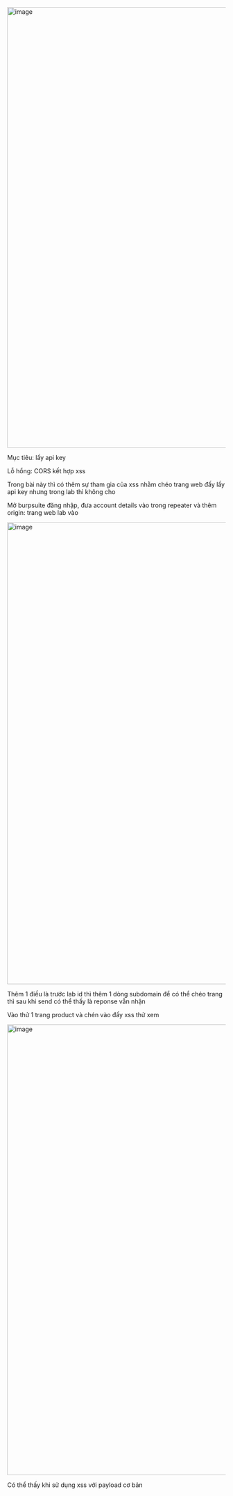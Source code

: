 <img width="1917" height="1016" alt="image" src="https://github.com/user-attachments/assets/6c40f6d3-97cc-4a42-9b2b-ce45785c6fa5" />

Mục tiêu: lấy api key

Lỗ hổng: CORS kết hợp xss

Trong bài này thì có thêm sự tham gia của xss nhằm chéo trang web đấy lấy api key nhưng trong lab thì không cho

Mở burpsuite đăng nhập, đưa account details vào trong repeater và thêm origin: trang web lab vào 

<img width="1919" height="1065" alt="image" src="https://github.com/user-attachments/assets/7ccc1c5e-b0dc-4052-befd-f09ac082aa33" />

Thêm 1 điều là trước lab id thì thêm 1 dòng subdomain để có thể chéo trang thì sau khi send có thể thấy là reponse vẫn nhận

Vào thử 1 trang product và chén vào đấy xss thử xem 

<img width="1912" height="1039" alt="image" src="https://github.com/user-attachments/assets/2dc174f0-4fc6-4856-b6e1-9454e04cdd8a" />


Có thể thấy khi sử dụng xss với payload cơ bản <script>alert(1)</scirpt> thì nó không nhận nên phải tự viết script cho nó

<img width="1757" height="529" alt="image" src="https://github.com/user-attachments/assets/13a9ade0-6df7-4f6c-bae9-ba2e712d7c69" />

Sau khi đưa script vào và deliver rồi access log thì sẽ thấy api key từ đó có kết quả 

<img width="1919" height="992" alt="image" src="https://github.com/user-attachments/assets/d198beab-20cf-4aba-b1b5-65064e57481d" />
